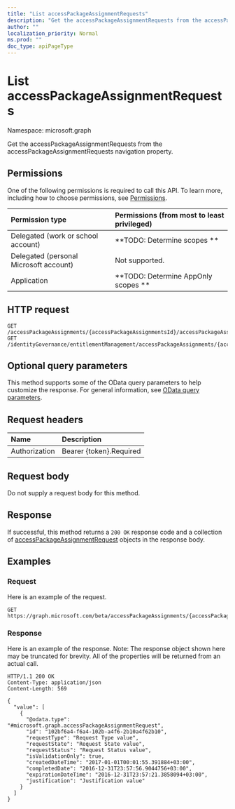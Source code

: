 ```yaml
---
title: "List accessPackageAssignmentRequests"
description: "Get the accessPackageAssignmentRequests from the accessPackageAssignmentRequests navigation property."
author: ""
localization_priority: Normal
ms.prod: ""
doc_type: apiPageType
---
```


# List accessPackageAssignmentRequests

Namespace: microsoft.graph

Get the accessPackageAssignmentRequests from the accessPackageAssignmentRequests navigation property.

## Permissions
One of the following permissions is required to call this API. To learn more, including how to choose permissions, see [Permissions](/concepts/permissions-reference.md).

|Permission type|Permissions (from most to least privileged)|
|:---|:---|
|Delegated (work or school account)|**TODO: Determine scopes **|
|Delegated (personal Microsoft account)|Not supported.|
|Application|**TODO: Determine AppOnly scopes **|

## HTTP request
<!-- {
  "blockType": "ignored"
}
-->
``` http
GET /accessPackageAssignments/{accessPackageAssignmentsId}/accessPackageAssignmentRequests
GET /identityGovernance/entitlementManagement/accessPackageAssignments/{accessPackageAssignmentId}/accessPackageAssignmentRequests
```

## Optional query parameters
This method supports some of the OData query parameters to help customize the response. For general information, see [OData query parameters](/graph/query-parameters).

## Request headers
|Name|Description|
|:---|:---|
|Authorization|Bearer {token}.Required|

## Request body
Do not supply a request body for this method.

## Response
If successful, this method returns a `200 OK` response code and a collection of [accessPackageAssignmentRequest](../resources/accesspackageassignmentrequest.md) objects in the response body.

## Examples

### Request
Here is an example of the request.
<!-- {
  "blockType": "request",
  "name": "get_accesspackageassignmentrequest"
}
-->
``` http
GET https://graph.microsoft.com/beta/accessPackageAssignments/{accessPackageAssignmentsId}/accessPackageAssignmentRequests
```

### Response
Here is an example of the response. Note: The response object shown here may be truncated for brevity. All of the properties will be returned from an actual call.
<!-- {
  "blockType": "response",
  "truncated": true,
  "@odata.type": "collection(microsoft.graph.accesspackageassignmentrequest)"
}
-->
``` http
HTTP/1.1 200 OK
Content-Type: application/json
Content-Length: 569

{
  "value": [
    {
      "@odata.type": "#microsoft.graph.accessPackageAssignmentRequest",
      "id": "102bf6a4-f6a4-102b-a4f6-2b10a4f62b10",
      "requestType": "Request Type value",
      "requestState": "Request State value",
      "requestStatus": "Request Status value",
      "isValidationOnly": true,
      "createdDateTime": "2017-01-01T00:01:55.391884+03:00",
      "completedDate": "2016-12-31T23:57:56.9044756+03:00",
      "expirationDateTime": "2016-12-31T23:57:21.3858094+03:00",
      "justification": "Justification value"
    }
  ]
}
```

